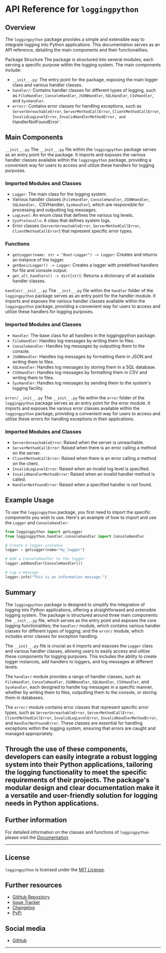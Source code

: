 # API Reference for `loggingpython`
## Overview
The `loggingpython` package provides a simple and extensible way to integrate logging into Python applications. This documentation serves as an API reference, detailing the main components and their functionalities.

Package Structure
The package is structured into several modules, each serving a specific purpose within the logging system. The main components include:

 - `__init__.py`: The entry point for the package, exposing the main logger class and various handler classes.
 - `handler/`: Contains handler classes for different types of logging, such as `FileHandler`, `ConsoleHandler`, `JSONHandler`, `SQLHandler`, `CSVHandler`, and `SysHandler`.
 - `error/`: Contains error classes for handling exceptions, such as `ServerUnreachableError`, `ServerMethodCallError`, `ClientMethodCallError`, `InvalidLogLevelError`, `InvalidHandlerMethodError, and `HandlerNotFoundError`.

## Main Components
`__init__.py`
The `__init__.py` file within the `loggingpython` package serves as an entry point for the package. It imports and exposes the various handler classes available within the `loggingpython` package, providing a convenient way for users to access and utilize these handlers for logging purposes.

### Imported Modules and Classes
 - `Logger`: The main class for the logging system.
 - Various handler classes (`FileHandler`, `ConsoleHandler`, `JSONHandler`, `SQLHandler, `CSVHandler, `SysHandler`), which are responsible for processing and outputting log messages.
 - `LogLevel`: An enum class that defines the various log levels.
 - `SysProtocolls`: A class that defines system logs.
 - Error classes (`ServerUnreachableError`, `ServerMethodCallError`, `ClientMethodCallError`) that represent specific error types.

### Functions
 - `getLogger(name: str = "Root-Logger") -> Logger`: Creates and returns an instance of the logger.
 - `getBasicLogger() -> Logger`: Creates a logger with predefined handlers for file and console output.
 - `get_all_handlers() -> dict[str]`: Returns a dictionary of all available handler classes.

`handler/__init__.py`
The `__init__.py` file within the `handler` folder of the `loggingpython` package serves as an entry point for the handler module. It imports and exposes the various handler classes available within the `loggingpython` package, providing a convenient way for users to access and utilize these handlers for logging purposes.

### Imported Modules and Classes
 - `Handler`: The base class for all handlers in the loggingpython package.
 - `FileHandler`: Handles log messages by writing them to files.
 - `ConsoleHandler`: Handles log messages by outputting them to the console.
 - `JSONHandler`: Handles log messages by formatting them in JSON and writing them to files.
 - `SQLHandler`: Handles log messages by storing them in a SQL database.
 - `CSVHandler`: Handles log messages by formatting them in CSV and writing them to files.
 - `SysHandler`: Handles log messages by sending them to the system's logging facility.

`error/__init__.py`
The `__init__.py` file within the `error` folder of the `loggingpython` package serves as an entry point for the error module. It imports and exposes the various error classes available within the `loggingpython` package, providing a convenient way for users to access and utilize these errors for handling exceptions in their applications.

### Imported Modules and Classes
 - `ServerUnreachableError`: Raised when the server is unreachable.
 - `ServerMethodCallError`: Raised when there is an error calling a method on the server.
 - `ClientMethodCallError`: Raised when there is an error calling a method on the client.
 - `InvalidLogLevelError`: Raised when an invalid log level is specified.
 - `InvalidHandlerMethodError`: Raised when an invalid handler method is called.
 - `HandlerNotFoundError`: Raised when a specified handler is not found.

## Example Usage
To use the `loggingpython` package, you first need to import the specific components you wish to use. Here's an example of how to import and use the `Logger` and `ConsoleHandler`:
```python
from loggingpython import getLogger
from loggingpython.handler.consolehandler import ConsoleHandler

# Create a logger instance
logger = getLogger(name="my_logger")

# Add a ConsoleHandler to the logger
logger.addHandler(ConsoleHandler())

# Log a message
logger.info("This is an information message.")
```

## Summary
The `loggingpython` package is designed to simplify the integration of logging into Python applications, offering a straightforward and extensible logging system. The package is structured around three main components: the `__init__.py` file, which serves as the entry point and exposes the core logging functionalities; the `handler/` module, which contains various handler classes for different types of logging; and the `error/` module, which includes error classes for exception handling.

The `__init__.py` file is crucial as it imports and exposes the `Logger` class and various handler classes, allowing users to easily access and utilize these components for logging purposes. This includes the ability to create logger instances, add handlers to loggers, and log messages at different levels.

The `handler/` module provides a range of handler classes, such as `FileHandler`, `ConsoleHandler`, `JSONHandler`, `SQLHandler`, `CSVHandler`, and `SysHandler`, each designed to handle log messages in a specific manner, whether by writing them to files, outputting them to the console, or storing them in databases.

The `error/` module contains error classes that represent specific error types, such as `ServerUnreachableError`, `ServerMethodCallError`, `ClientMethodCallError`, `InvalidLogLevelError`, `InvalidHandlerMethodError`, and `HandlerNotFoundError`. These classes are essential for handling exceptions within the logging system, ensuring that errors are caught and managed appropriately.

Through the use of these components, developers can easily integrate a robust logging system into their Python applications, tailoring the logging functionality to meet the specific requirements of their projects. The package's modular design and clear documentation make it a versatile and user-friendly solution for logging needs in Python applications.
---
## Further information

For detailed information on the classes and functions of `loggingpython` please visit the [Documentation](https://github.com/loggingpython-Community/loggingpython/wiki).

---

## License

`loggingpython` is licensed under the [MIT License](https://opensource.org/licenses/MIT).

## Further resources

- [GitHub Repository](https://github.com/loggingpython-Community/loggingpython)
- [Issue Tracker](https://github.com/loggingpython-Community/loggingpython/issues)
- [Changelog](https://github.com/loggingpython-Community/loggingpython/blob/main/CHANGELOG.md)
- [PyPi](https://pypi.org/project/loggingpython/)

## Social media

- [GitHub](https://github.com/loggingpython-Community)

---